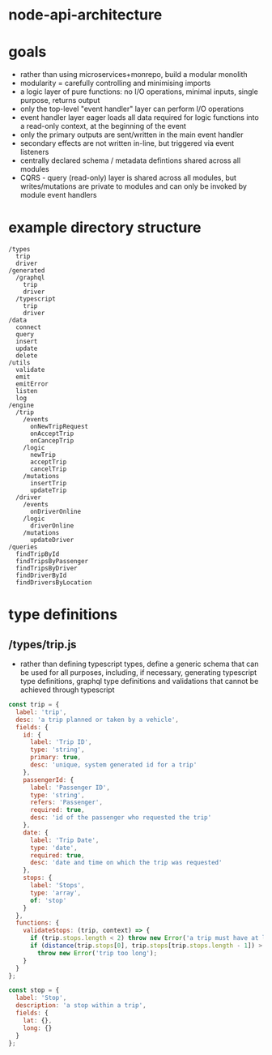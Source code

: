 # node-api-architecture

# goals

- rather than using microservices+monrepo, build a modular monolith
- modularity = carefully controlling and minimising imports
- a logic layer of pure functions: no I/O operations, minimal inputs, single purpose, returns output
- only the top-level "event handler" layer can perform I/O operations
- event handler layer eager loads all data required for logic functions into a read-only context, at the beginning of the event
- only the primary outputs are sent/written in the main event handler
- secondary effects are not written in-line, but triggered via event listeners
- centrally declared schema / metadata defintions shared across all modules
- CQRS - query (read-only) layer is shared across all modules, but writes/mutations are private to modules and can only be invoked by module event handlers

# example directory structure

```
/types
  trip
  driver
/generated
  /graphql
    trip
    driver
  /typescript
    trip
    driver
/data
  connect
  query
  insert
  update
  delete
/utils
  validate
  emit
  emitError
  listen
  log
/engine
  /trip
    /events
      onNewTripRequest
      onAcceptTrip
      onCancepTrip
    /logic
      newTrip
      acceptTrip
      cancelTrip
    /mutations
      insertTrip
      updateTrip
  /driver
    /events
      onDriverOnline
    /logic
      driverOnline
    /mutations
      updateDriver
/queries
  findTripById
  findTripsByPassenger
  findTripsByDriver  
  findDriverById
  findDriversByLocation
```

# type definitions

## /types/trip.js
- rather than defining typescript types, define a generic schema that can be used for all purposes, including, if necessary, generating typescript type definitions, graphql type definitions and validations that cannot be achieved through typescript

```javascript
const trip = {
  label: 'trip',
  desc: 'a trip planned or taken by a vehicle',
  fields: {
    id: {
      label: 'Trip ID',
      type: 'string',
      primary: true,
      desc: 'unique, system generated id for a trip'
    },
    passengerId: {
      label: 'Passenger ID',
      type: 'string',
      refers: 'Passenger',
      required: true,
      desc: 'id of the passenger who requested the trip'
    },
    date: {
      label: 'Trip Date',
      type: 'date',
      required: true,
      desc: 'date and time on which the trip was requested'
    },
    stops: {
      label: 'Stops',
      type: 'array',
      of: 'stop'
    }
  },
  functions: {
    validateStops: (trip, context) => {
      if (trip.stops.length < 2) throw new Error('a trip must have at least a start and a destination');
      if (distance(trip.stops[0], trip.stops[trip.stops.length - 1]) > context.configs.maxTripDistance)
        throw new Error('trip too long');
    }
  }
};

const stop = {
  label: 'Stop',
  description: 'a stop within a trip',
  fields: {
    lat: {},
    long: {}
  }
};
```

